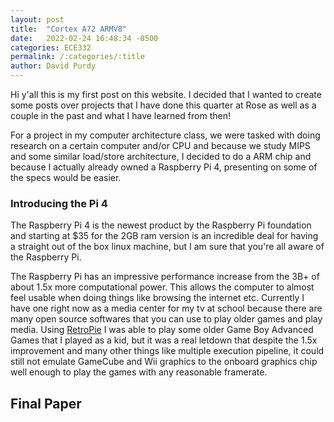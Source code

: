 ```yaml
---
layout: post
title:  "Cortex A72 ARMV8"
date:   2022-02-24 16:48:34 -0500
categories: ECE332
permalink: /:categories/:title
author: David Purdy
---
```


Hi y'all this is my first post on this website. I decided that I wanted to create some posts over projects that I have done this quarter at Rose as well as a couple in the past and what I have learned from then! 


For a project in my computer architecture class, we were tasked with doing research on a certain computer and/or CPU and because we study MIPS and some similar load/store architecture, I decided to do a ARM chip and because I actually already owned a Raspberry Pi 4, presenting on some of the specs would be easier.

### Introducing the Pi 4

The Raspberry Pi 4 is the newest product by the Raspberry Pi foundation and starting at $35 for the 2GB ram version is an incredible deal for having a straight out of the box linux machine, but I am sure that you're all aware of the Raspberry Pi. 

The Raspberry Pi has an impressive performance increase from the 3B+ of about 1.5x more computational power. This allows the computer to almost feel usable when doing things like browsing the internet etc. Currently I have one right now as a media center for my tv at school because there are many open source softwares that you can use to play older games and play media. Using [RetroPie](https://retropie.org.uk/) I was able to play some older Game Boy Advanced Games that I played as a kid, but it was a real letdown that despite the 1.5x improvement and many other things like multiple execution pipeline, it could still not emulate GameCube and Wii graphics to the onboard graphics chip well enough to play the games with any reasonable framerate. 


## Final Paper

<!-- Not terribly wild about this, especially how it shows up on mobile -->
<!-- <iframe style="width: 90%; height: 600px" src="https://docs.google.com/document/d/e/2PACX-1vTBBsyVxNWsuJyLp5hPaoXIvHDUxDDtCxZZXa93CmtB5Nj4_s4M1gqw0a3jUx0BuoqIZ-1JXwKHENT6/pub?embedded=true"></iframe>
 -->
